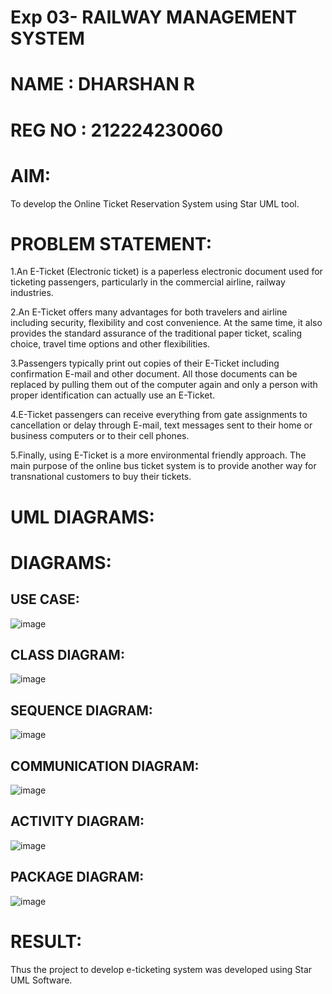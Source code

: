 # Exp 03- RAILWAY MANAGEMENT SYSTEM
# NAME : DHARSHAN R
# REG NO : 212224230060

# AIM:

To develop the Online Ticket Reservation System using Star UML tool.

# PROBLEM STATEMENT:

1.An E-Ticket (Electronic ticket) is a paperless electronic document used for ticketing passengers, particularly in the commercial airline, railway industries.

2.An E-Ticket offers many advantages for both travelers and airline including security, flexibility and cost convenience. At the same time, it also provides the standard assurance of the traditional paper ticket, scaling choice, travel time options and other flexibilities.

3.Passengers typically print out copies of their E-Ticket including confirmation E-mail and other document. All those documents can be replaced by pulling them out of the computer again and only a person with proper identification can actually use an E-Ticket.

4.E-Ticket passengers can receive everything from gate assignments to cancellation or delay through E-mail, text messages sent to their home or business computers or to their cell phones.

5.Finally, using E-Ticket is a more environmental friendly approach. The main purpose of the online bus ticket system is to provide another way for transnational customers to buy their tickets.

# UML DIAGRAMS:

# DIAGRAMS:

## USE CASE:

![image](https://github.com/user-attachments/assets/208f4877-59ac-4caa-a77b-d865fb5d2a67)



## CLASS DIAGRAM:

![image](https://github.com/user-attachments/assets/c2234494-d22f-4da6-9875-5361efb6d30c)


## SEQUENCE DIAGRAM:

![image](https://github.com/user-attachments/assets/7f5cb74f-b8ca-41ae-ba56-fedde45c73b7)



## COMMUNICATION DIAGRAM:

![image](https://github.com/user-attachments/assets/b59b85e9-136a-45f8-94ab-a6a3469c5ab3)


## ACTIVITY DIAGRAM:

![image](https://github.com/user-attachments/assets/8477f28e-1b6e-40d9-8e76-3929e20b7dfd)



## PACKAGE DIAGRAM:

![image](https://github.com/user-attachments/assets/9a0c6e40-3b4a-4d19-bb78-4fd8b7d25322)



# RESULT:

Thus the project to develop e-ticketing system was developed using Star UML Software.

